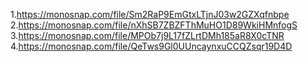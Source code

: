 1.https://monosnap.com/file/Sm2RaP9EmGtxLTjnJ03w2GZXqfnbpe 2.https://monosnap.com/file/nXhSB7ZBZFThMuHO1D89WkiHMnfogS 3.https://monosnap.com/file/MPOb7j9L17fZLrtDMh185aR8X0cTNR 4.https://monosnap.com/file/QeTws9Gl0UUncaynxuCCQZsqr19D4D
